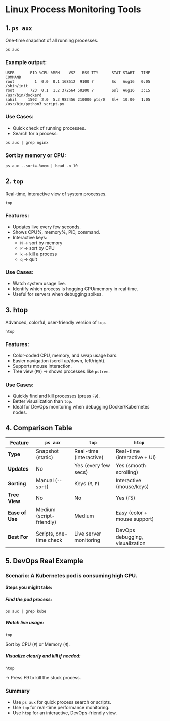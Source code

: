 # Linux Process Monitoring Tools

## 1. `ps aux`
One-time snapshot of all running processes.
```
ps aux
```
### Example output:
```
USER       PID %CPU %MEM    VSZ   RSS TTY      STAT START   TIME COMMAND
root         1  0.0  0.1 168512  9100 ?        Ss   Aug16   0:05 /sbin/init
root       723  0.1  1.2 372564 50200 ?        Ssl  Aug16   3:15 /usr/bin/dockerd
sahil     1502  2.0  5.3 982456 210000 pts/0   Sl+  10:00   1:05 /usr/bin/python3 script.py
```
### Use Cases:
- Quick check of running processes.
- Search for a process:

```
ps aux | grep nginx
```
### Sort by memory or CPU:
```
ps aux --sort=-%mem | head -n 10
```

## 2. `top`
Real-time, interactive view of system processes.
```
top
```
### Features:
- Updates live every few seconds.
- Shows CPU%, memory%, PID, command.
- Interactive keys:
    - `M` → sort by memory
    - `P` → sort by CPU
    - `k` → kill a process
    - `q` → quit

### Use Cases:
- Watch system usage live.
- Identify which process is hogging CPU/memory in real time.
- Useful for servers when debugging spikes.

## 3. htop
Advanced, colorful, user-friendly version of `top`.
```
htop
```
### Features:
- Color-coded CPU, memory, and swap usage bars.
- Easier navigation (scroll up/down, left/right).
- Supports mouse interaction.
- Tree view (`F5`) → shows processes like `pstree`.

### Use Cases:
- Quickly find and kill processes (press `F9`).
- Better visualization than `top`.
- Ideal for DevOps monitoring when debugging Docker/Kubernetes nodes.

## 4. Comparison Table
| Feature         | `ps aux`                 | `top`                   | `htop`                          |
| --------------- | ------------------------ | ----------------------- | ------------------------------- |
| **Type**        | Snapshot (static)        | Real-time (interactive) | Real-time (interactive + UI)    |
| **Updates**     | No                       | Yes (every few secs)    | Yes (smooth scrolling)          |
| **Sorting**     | Manual (`--sort`)        | Keys (`M`, `P`)         | Interactive (mouse/keys)        |
| **Tree View**   | No                       | No                      | Yes (`F5`)                      |
| **Ease of Use** | Medium (script-friendly) | Medium                  | Easy (color + mouse support)    |
| **Best For**    | Scripts, one-time check  | Live server monitoring  | DevOps debugging, visualization |

## 5. DevOps Real Example
### Scenario: A Kubernetes pod is consuming high CPU.
#### Steps you might take:
##### Find the pod process:
```
ps aux | grep kube
```
##### Watch live usage:
```
top
```
Sort by CPU (`P`) or Memory (`M`).
##### Visualize clearly and kill if needed:
```
htop
```
→ Press F9 to kill the stuck process.

### Summary
- Use `ps aux` for quick process search or scripts.
- Use `top` for real-time performance monitoring.
- Use `htop` for an interactive, DevOps-friendly view.